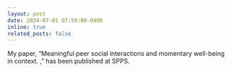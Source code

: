 ```yaml
---
layout: post
date: 2024-07-01 07:59:00-0400
inline: true
related_posts: false
---
```


My paper, “Meaningful peer social 
interactions and momentary well-being in context. 
,” has been published at SPPS.

